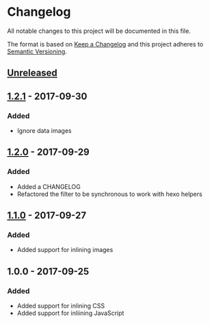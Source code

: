 # Changelog
All notable changes to this project will be documented in this file.

The format is based on [Keep a Changelog](http://keepachangelog.com/en/1.0.0/)
and this project adheres to [Semantic Versioning](http://semver.org/spec/v2.0.0.html).

## [Unreleased]

## [1.2.1] - 2017-09-30
### Added
- Ignore data images

## [1.2.0] - 2017-09-29
### Added
- Added a CHANGELOG
- Refactored the filter to be synchronous to work with hexo helpers

## [1.1.0] - 2017-09-27
### Added
- Added support for inlining images

## 1.0.0 - 2017-09-25
### Added
- Added support for inlining CSS
- Added support for inliining JavaScript

[Unreleased]: https://github.com/stephencroberts/hexo-filter-inline-assets/compare/v1.2.1...HEAD
[1.2.1]: https://github.com/stephencroberts/hexo-filter-inline-assets/compare/v1.2.0...v1.2.1
[1.2.0]: https://github.com/stephencroberts/hexo-filter-inline-assets/compare/v1.1.0...v1.2.0
[1.1.0]: https://github.com/stephencroberts/hexo-filter-inline-assets/compare/v1.0.0...v1.1.0

